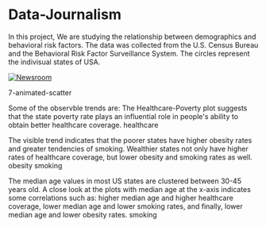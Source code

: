 # Data-Journalism
In this project, We are studying the relationship between demographics and behavioral risk factors. The data was collected from the U.S. Census Bureau and the Behavioral Risk Factor Surveillance System. The circles represent the indivisual states of USA.

<a class="no-attachment-icon" href="https://media.giphy.com/media/v2xIous7mnEYg/giphy.gif" target="_blank" rel="nofollow noreferrer noopener"><img src="https://media.giphy.com/media/v2xIous7mnEYg/giphy.gif" alt="Newsroom" class="js-lazy-loaded qa-js-lazy-loaded"></a>

7-animated-scatter

Some of the observble trends are:
The Healthcare-Poverty plot suggests that the state poverty rate plays an influential role in people's ability to obtain better healthcare coverage.
healthcare

The visible trend indicates that the poorer states have higher obesity rates and greater tendencies of smoking. Wealthier states not only have higher rates of healthcare coverage, but lower obesity and smoking rates as well.
obesity smoking

The median age values in most US states are clustered between 30-45 years old. A close look at the plots with median age at the x-axis indicates some correlations such as: higher median age and higher healthcare coverage, lower median age and lower smoking rates, and finally, lower median age and lower obesity rates.
smoking
